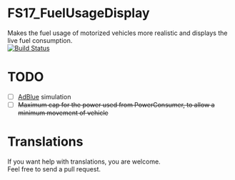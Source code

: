 # FS17_FuelUsageDisplay
Makes the fuel usage of motorized vehicles more realistic and displays the live fuel consumption.  
[![Build Status](https://travis-ci.org/TyKonKet/FS17_FuelUsageDisplay.svg?branch=master)](https://travis-ci.org/TyKonKet/FS17_FuelUsageDisplay)
  
  
# TODO
- [ ] [AdBlue](https://en.wikipedia.org/wiki/Diesel_exhaust_fluid) simulation
- [ ] ~~Maximum cap for the power used from PowerConsumer, to allow a minimum movement of vehicle~~
  
# Translations
If you want help with translations, you are welcome.  
Feel free to send a pull request.
